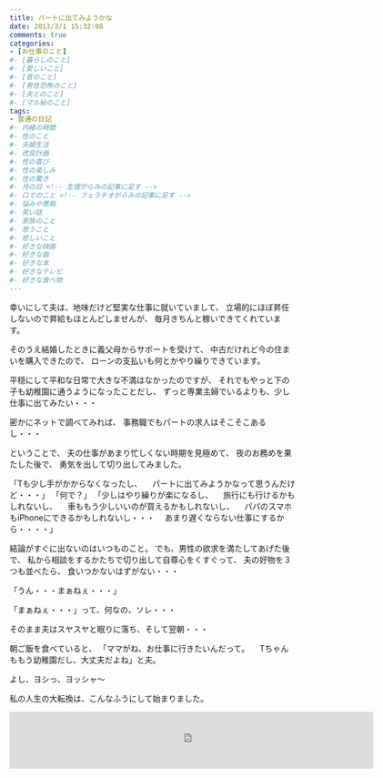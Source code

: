 ```yaml
---
title: パートに出てみようかな
date: 2013/3/1 15:32:08
comments: true
categories:
- [お仕事のこと]
#- [暮らしのこと]
#- [愛しいこと]
#- [昔のこと]
#- [男性恐怖のこと]
#- [夫とのこと]
#- [マル秘のこと]
tags:
- 普通の日記
#- 内緒の時間
#- 性のこと
#- 夫婦生活
#- 改良計画
#- 性の喜び
#- 性の楽しみ
#- 性の驚き
#- 月の日 <!-- 生理がらみの記事に足す -->
#- 口でのこと <!-- フェラチオがらみの記事に足す -->
#- 悩みや愚痴
#- 笑い話
#- 家族のこと
#- 思うこと
#- 悲しいこと
#- 好きな映画
#- 好きな曲
#- 好きな本
#- 好きなテレビ
#- 好きな食べ物
---
```


幸いにして夫は、地味だけど堅実な仕事に就いていまして、
立場的にほぼ昇任しないので昇給もほとんどしませんが、
毎月きちんと稼いできてくれています。

そのうえ結婚したときに義父母からサポートを受けて、
中古だけれど今の住まいを購入できたので、
ローンの支払いも何とかやり繰りできています。

平穏にして平和な日常で大きな不満はなかったのですが、
それでもやっと下の子も幼稚園に通うようになったことだし、
ずっと専業主婦でいるよりも、少し仕事に出てみたい・・・

密かにネットで調べてみれば、
事務職でもパートの求人はそこそこあるし・・・

ということで、
夫の仕事があまり忙しくない時期を見極めて、
夜のお務めを果たした後で、
勇気を出して切り出してみました。

「Tも少し手がかからなくなったし、
　パートに出てみようかなって思うんだけど・・・」
「何で？」
「少しはやり繰りが楽になるし、
　旅行にも行けるかもしれないし、
　車ももう少しいいのが買えるかもしれないし、
　パパのスマホもiPhoneにできるかもしれないし・・・
　あまり遅くならない仕事にするから・・・・」

結論がすぐに出ないのはいつものこと。
でも、男性の欲求を満たしてあげた後で、
私から相談をするかたちで切り出して自尊心をくすぐって、
夫の好物を３つも並べたら、
食いつかないはずがない・・・

「うん・・・まぁねぇ・・・」

「まぁねぇ・・・」って、何なの、ソレ・・・

そのまま夫はスヤスヤと眠りに落ち、そして翌朝・・・

朝ご飯を食べていると、
「ママがね、お仕事に行きたいんだって。
　Tちゃんももう幼稚園だし、大丈夫だよね」と夫。

よし、ヨシっ、ヨッシャ〜

私の人生の大転換は、こんなふうにして始まりました。

<div style="text-align:center;">
<iframe src="https://rcm-fe.amazon-adsystem.com/e/cm?o=9&p=293&l=ur1&category=smarthome&banner=02Z4SSHD6BTXXD1X58R2&f=ifr&linkID=a730f779cbcdb5567e02e51920915d3a&t=shufumoarukeba-22&tracking_id=shufumoarukeba-22" width="640" height="100" scrolling="no" border="0" marginwidth="0" style="border:none;" frameborder="0"></iframe>
</div>

<!--
にほんブログ村参加中
よかったらポチッとひとつお願いします
<a href="//housewife.blogmura.com/shufu_over30/ranking.html" target="_blank" rel="noopener"><img src="//housewife.blogmura.com/shufu_over30/img/shufu_over3088_31.gif" alt="にほんブログ村 主婦日記ブログ ３０代主婦へ" width="88" height="31" border="0" /></a> <a href="//otona.blogmura.com/seinonayami/ranking.html" target="_blank" rel="noopener"><img src="//otona.blogmura.com/seinonayami/img/seinonayami88_31.gif" alt="にほんブログ村 大人の生活ブログ 性の悩みへ" width="88" height="31" border="0" /></a> <a href="//otona.blogmura.com/ranking.html" target="_blank" rel="noopener"><img src="//otona.blogmura.com/img/otona88_31.gif" alt="にほんブログ村 大人の生活ブログへ" width="88" height="31" border="0" /></a>

<div class="kaerebalink-box" style="text-align:left;padding-bottom:20px;font-size:small;zoom: 1;overflow: hidden;"><div class="kaerebalink-image" style="float:left;margin:0 15px 10px 0;"><a href="https://www.amazon.co.jp/exec/obidos/ASIN/B016MF693S/shufumoarukeba-22/" target="_blank" ><img src="https://images-fe.ssl-images-amazon.com/images/I/61-X-8oSBWL._SL160_.jpg" style="border: none;" /></a><div class="kaerebalink-info" style="line-height:120%;zoom: 1;overflow: hidden;"><div class="kaerebalink-name" style="margin-bottom:10px;line-height:120%">
私は<a href="https://www.amazon.co.jp/exec/obidos/ASIN/B016MF693S/shufumoarukeba-22/" target="_blank" >ロリエ</a>派・・・
<a href="https://www.amazon.co.jp/exec/obidos/ASIN/B016MF693S/shufumoarukeba-22/" target="_blank" >Amazon</a>でまとめ買いをしています。
受け取りは宅配ボックスでも大丈夫。
お店では視線が気になる必需品には強い味方です。
<div class="kaerebalink-powered-date" style="font-size:8pt;margin-top:5px;font-family:verdana;line-height:120%">posted with <a href="https://kaereba.com" rel="nofollow" target="_blank">カエレバ</a><div class="kaerebalink-detail" style="margin-bottom:5px;">花王<div class="kaerebalink-link1" style="margin-top:10px;"><div class="shoplinkamazon" style="display:inline;margin-right:5px;background: url('//img.yomereba.com/kz_k_01.gif') 0 0 no-repeat;padding: 2px 0 2px 18px;white-space: nowrap;"><a href="https://www.amazon.co.jp/gp/search?keywords=%E3%83%AD%E3%83%AA%E3%82%A8%E3%80%80%E3%82%B9%E3%83%AA%E3%83%A0%E3%82%AC%E3%83%BC%E3%83%89&__mk_ja_JP=%E3%82%AB%E3%82%BF%E3%82%AB%E3%83%8A&tag=shufumoarukeba-22" target="_blank" >Amazon</a><div class="shoplinkrakuten" style="display:inline;margin-right:5px;background: url('//img.yomereba.com/kz_k_01.gif') 0 -50px no-repeat;padding: 2px 0 2px 18px;white-space: nowrap;"><a href="//af.moshimo.com/af/c/click?a_id=1226876&p_id=54&pc_id=54&pl_id=616&s_v=b5Rz2P0601xu&url=https%3A%2F%2Fsearch.rakuten.co.jp%2Fsearch%2Fmall%2F%25E3%2583%25AD%25E3%2583%25AA%25E3%2582%25A8%25E3%2580%2580%25E3%2582%25B9%25E3%2583%25AA%25E3%2583%25A0%25E3%2582%25AC%25E3%2583%25BC%25E3%2583%2589%2F-%2Ff.1-p.1-s.1-sf.0-st.A-v.2%3Fx%3D0" target="_blank" >楽天市場</a><img src="//i.moshimo.com/af/i/impression?a_id=1226876&p_id=54&pc_id=54&pl_id=616" width="1" height="1" style="border:none;"><div class="shoplinkyahoo" style="display:inline;margin-right:5px;background: url('//img.yomereba.com/kz_k_01.gif') 0 -150px no-repeat;padding: 2px 0 2px 18px;white-space: nowrap;"><a href="//af.moshimo.com/af/c/click?a_id=1226882&p_id=1225&pc_id=1925&pl_id=18502&s_v=b5Rz2P0601xu&url=http%3A%2F%2Fsearch.shopping.yahoo.co.jp%2Fsearch%3Fp%3D%25E3%2583%25AD%25E3%2583%25AA%25E3%2582%25A8%25E3%2580%2580%25E3%2582%25B9%25E3%2583%25AA%25E3%2583%25A0%25E3%2582%25AC%25E3%2583%25BC%25E3%2583%2589" target="_blank" >Yahooショッピング</a><img src="//i.moshimo.com/af/i/impression?a_id=1226882&p_id=1225&pc_id=1925&pl_id=18502" width="1" height="1" style="border:none;">
<div class="booklink-footer" style="clear: left">
-->
